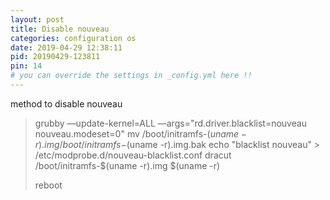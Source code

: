 ```yaml
---
layout: post
title: Disable nouveau
categories: configuration os
date: 2019-04-29 12:38:11
pid: 20190429-123811
pin: 14
# you can override the settings in _config.yml here !!
---
```


method to disable  nouveau

> grubby ––update-kernel=ALL ––args="rd.driver.blacklist=nouveau nouveau.modeset=0"
> mv /boot/initramfs-$(uname -r).img /boot/initramfs-$(uname -r).img.bak
> echo "blacklist nouveau" > /etc/modprobe.d/nouveau-blacklist.conf 
> dracut /boot/initramfs-$(uname -r).img $(uname -r)
> 
> reboot
